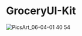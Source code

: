 # GroceryUI-Kit
![PicsArt_06-04-01 40 54](https://user-images.githubusercontent.com/49603163/58865561-64922980-86d4-11e9-94f2-0f3232b680f7.jpg)

